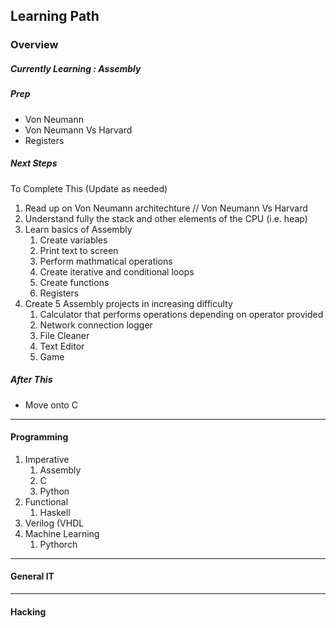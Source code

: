 Learning Path 
-------------
### Overview 
##### Currently Learning : Assembly 
##### Prep 
* Von Neumann 
* Von Neumann Vs Harvard
* Registers
##### Next Steps 
To Complete This (Update as needed)
1. Read up on Von Neumann architechture // Von Neumann Vs Harvard 
2. Understand fully the stack and other elements of the CPU (i.e. heap)
3. Learn basics of Assembly
   1. Create variables
   2. Print text to screen
   3. Perform mathmatical operations
   4. Create iterative and conditional loops
   5. Create functions
   6. Registers 
4. Create 5 Assembly projects in increasing difficulty
   1. Calculator that performs operations depending on operator provided
   2. Network connection logger
   3. File Cleaner
   4. Text Editor
   5. Game
##### After This 
* Move onto C 
---
#### Programming 
1. Imperative
   1. Assembly
   2. C
   3. Python
2. Functional
   1. Haskell
3. Verilog (VHDL
4. Machine Learning
   1. Pythorch 
---
#### General IT  

---
#### Hacking

